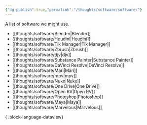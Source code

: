 ```yaml
---
{"dg-publish":true,"permalink":"/thoughts/software/software/"}
---
```


A list of software we might use.
- [[thoughts/software/Blender\|Blender]]
- [[thoughts/software/Houdini\|Houdini]]
- [[thoughts/software/Tik Manager\|Tik Manager]]
- [[thoughts/software/Zbrush\|Zbrush]]
- [[thoughts/software/djv\|djv]]
- [[thoughts/software/Substance Painter\|Substance Painter]]
- [[thoughts/software/DaVinci Resolve\|DaVinci Resolve]]
- [[thoughts/software/Mari\|Mari]]
- [[thoughts/software/mpv\|mpv]]
- [[thoughts/software/Nuke\|Nuke]]
- [[thoughts/software/One Drive\|One Drive]]
- [[thoughts/software/Open RV\|Open RV]]
- [[thoughts/software/Photoshop\|Photoshop]]
- [[thoughts/software/Maya\|Maya]]
- [[thoughts/software/Marvelous\|Marvelous]]

{ .block-language-dataview}
